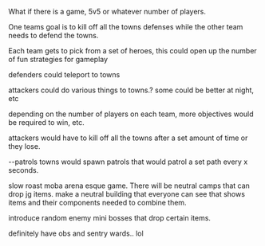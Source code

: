 What if there is a game, 5v5 or whatever number of players.

One teams goal is to kill off all the towns defenses while the other team needs to defend the towns. 

Each team gets to pick from a set of heroes,
this could open up the number of fun strategies for gameplay

defenders could teleport to towns

attackers could do various things to towns.? 
some could be better at night, etc

depending on the number of players on each team, more objectives would be required to win, etc.

attackers would have to kill off all the towns after a set amount of time or they lose.

--patrols
towns would spawn patrols that would patrol a set path every x seconds.

slow roast moba arena esque game. There will be neutral camps that can drop jg items.
make a neutral building that everyone can see that shows items and their components needed to combine them.

introduce random enemy mini bosses that drop certain items.

definitely have obs and sentry wards.. lol




